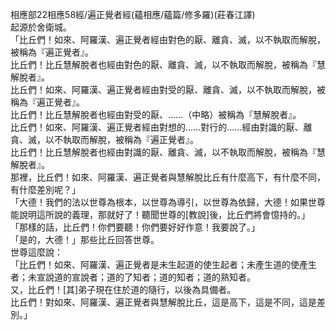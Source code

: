 相應部22相應58經/遍正覺者經(蘊相應/蘊篇/修多羅)(莊春江譯)  
起源於舍衛城。  
「比丘們！如來、阿羅漢、遍正覺者經由對色的厭、離貪、滅，以不執取而解脫，被稱為『遍正覺者』。  
比丘們！比丘慧解脫者也經由對色的厭、離貪、滅，以不執取而解脫，被稱為『慧解脫者』。  
比丘們！如來、阿羅漢、遍正覺者經由對受的厭、離貪、滅，以不執取而解脫，被稱為『遍正覺者』。  
比丘們！比丘慧解脫者也經由對受的厭、……（中略）被稱為『慧解脫者』。  
比丘們！如來、阿羅漢、遍正覺者經由對想的……對行的……經由對識的厭、離貪、滅，以不執取而解脫，被稱為『遍正覺者』。  
比丘們！比丘慧解脫者也經由對識的厭、離貪、滅，以不執取而解脫，被稱為『慧解脫者』。  
那裡，比丘們！如來、阿羅漢、遍正覺者與慧解脫比丘有什麼高下，有什麼不同，有什麼差別呢？」  
「大德！我們的法以世尊為根本，以世尊為導引，以世尊為依歸，大德！如果世尊能說明這所說的義理，那就好了！聽聞世尊的[教說]後，比丘們將會憶持的。」  
「那樣的話，比丘們！你們要聽！你們要好好作意！我要說了。」  
「是的，大德！」那些比丘回答世尊。  
世尊這麼說：  
「比丘們！如來、阿羅漢、遍正覺者是未生起道的使生起者；未產生道的使產生者；未宣說道的宣說者；道的了知者；道的知者；道的熟知者。  
又，比丘們！[其]弟子現在住於道的隨行，以後為具備者。  
比丘們！對如來、阿羅漢、遍正覺者與慧解脫比丘，這是高下，這是不同，這是差別。」  
  
  
